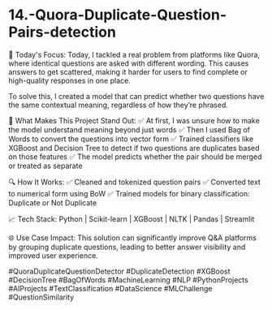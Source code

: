 # 14.-Quora-Duplicate-Question-Pairs-detection

🧠 Today's Focus:
Today, I tackled a real problem from platforms like Quora, where identical questions are asked with different wording. This causes answers to get scattered, making it harder for users to find complete or high-quality responses in one place.

To solve this, I created a model that can predict whether two questions have the same contextual meaning, regardless of how they’re phrased.

📌 What Makes This Project Stand Out:
✅ At first, I was unsure how to make the model understand meaning beyond just words
✅ Then I used Bag of Words to convert the questions into vector form
✅ Trained classifiers like XGBoost and Decision Tree to detect if two questions are duplicates based on those features
✅ The model predicts whether the pair should be merged or treated as separate

🔍 How It Works:
✅ Cleaned and tokenized question pairs
✅ Converted text to numerical form using BoW
✅ Trained models for binary classification: Duplicate or Not Duplicate

📈 Tech Stack:
Python | Scikit-learn | XGBoost | NLTK | Pandas | Streamlit

🌐 Use Case Impact:
This solution can significantly improve Q&A platforms by grouping duplicate questions, leading to better answer visibility and improved user experience.



#QuoraDuplicateQuestionDetector #DuplicateDetection #XGBoost #DecisionTree
#BagOfWords #MachineLearning #NLP #PythonProjects #AIProjects
#TextClassification #DataScience #MLChallenge #QuestionSimilarity
